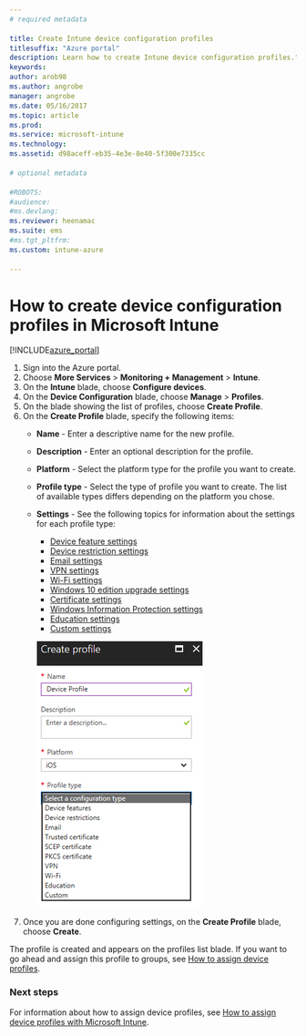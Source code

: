 ```yaml
---
# required metadata

title: Create Intune device configuration profiles
titlesuffix: "Azure portal"
description: Learn how to create Intune device configuration profiles."
keywords:
author: arob98
ms.author: angrobe
manager: angrobe
ms.date: 05/16/2017
ms.topic: article
ms.prod:
ms.service: microsoft-intune
ms.technology:
ms.assetid: d98aceff-eb35-4e3e-8e40-5f300e7335cc

# optional metadata

#ROBOTS:
#audience:
#ms.devlang:
ms.reviewer: heenamac
ms.suite: ems
#ms.tgt_pltfrm:
ms.custom: intune-azure

---
```


# How to create device configuration profiles in Microsoft Intune

[!INCLUDE[azure_portal](./includes/azure_portal.md)]


1. Sign into the Azure portal.
2. Choose **More Services** > **Monitoring + Management** > **Intune**.
3. On the **Intune** blade, choose **Configure devices**.
4. On the **Device Configuration** blade, choose **Manage** > **Profiles**.
5. On the blade showing the list of profiles, choose **Create Profile**.
6. On the **Create Profile** blade, specify the following items:
   - **Name** - Enter a descriptive name for the new profile.
   - **Description** -  Enter an optional description for the profile.
   - **Platform** -  Select the platform type for the profile you want to create.
   - **Profile type** - Select the type of profile you want to create. The list of available types differs depending on the platform you chose.
   - **Settings** - See the following topics for information about the settings for each profile type:
       -  [Device feature settings](device-features-configure.md)
       -  [Device restriction settings](device-restrictions-configure.md)
       -  [Email settings](email-settings-configure.md)
       -  [VPN settings](vpn-settings-configure.md)
       -  [Wi-Fi settings](wi-fi-settings-configure.md)
       -  [Windows 10 edition upgrade settings](edition-upgrade-configure-windows-10.md)
       -  [Certificate settings](certificates-configure.md)
       -  [Windows Information Protection settings](windows-information-protection-configure.md)
       -  [Education settings](education-settings-configure.md)
       -  [Custom settings](custom-settings-configure.md)

     ![Create device profile](./media/create-device-profile.png)
7. Once you are done configuring settings, on the **Create Profile** blade, choose **Create**.

The profile is created and appears on the profiles list blade.
If you want to go ahead and assign this profile to groups, see [How to assign device profiles](device-profile-assign.md).


### Next steps
For information about how to assign device profiles, see [How to assign device profiles with Microsoft Intune](device-profile-assign.md).
